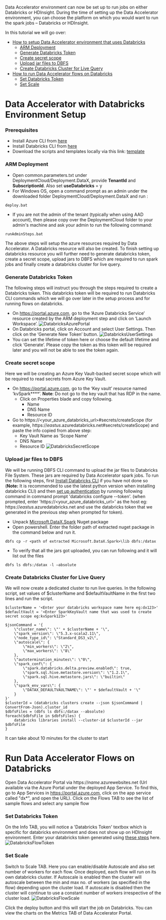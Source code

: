 Data Accelerator environment can now be set up to run jobs on either Databricks or HDInsight. During the time of setting up the Data Accelerator environment, you can choose the platform on which you would want to run the spark jobs – Databricks or HDInsight. 

In this tutorial we will go over:
* [How to setup Data Accelerator environment that uses Databricks](#data-accelerator-with-databricks-environment-setup)
  * [ARM Deployment](#arm-deployment)
  * [Generate Databricks Token](#generate-databricks-token)
  * [Create secret scope](#create-secret-scope)
  * [Upload jar files to DBFS](#upload-jar-files-to-dbfs)
  * [Create Databricks Cluster for Live Query](#create-databricks-cluster-for-live-query)
* [How to run Data Accelerator flows on Databricks](#run-data-accelerator-flows-on-databricks)
  * [Set Databricks Token](#set-databricks-token)
  * [Set Scale](#set-scale)

# Data Accelerator with Databricks Environment Setup

### Prerequisites
* Install Azure CLI from [here](https://docs.microsoft.com/en-us/cli/azure/install-azure-cli?view=azure-cli-latest)
* Install Databricks CLI from [here](https://docs.databricks.com/user-guide/dev-tools/databricks-cli.html#install-the-cli)
* Download the scripts and templates locally via this link: [template](https://github.com/Microsoft/data-accelerator/tree/stable/DeploymentCloud)

### ARM Deployment
* Open common.parameters.txt under DeploymentCloud/Deployment.DataX, provide **TenantId** and **SubscriptionId**. Also set **useDatabricks** = y 
* For Windows OS, open a command prompt as an admin under the downloaded folder DeploymentCloud/Deployment.DataX and run :
```
deploy.bat 
```
* If you are not the admin of the tenant (typically when using AAD account), then please copy over the DeploymentCloud folder to your admin's machine and ask your admin to run the following command:
```
runAdminSteps.bat
```
The above steps will setup the azure resources required by Data Accelerator. A Databricks resource will also be created. To finish setting up databricks resource you will further need to generate databricks token, create a secret scope, upload jars to DBFS which are required to run spark jobs and finally create a databricks cluster for live query.

### Generate Databricks Token
The following steps will instruct you through the steps required to create a Databricks token. This databricks token will be required to run Databricks CLI commands which we will go over later in the setup process and for running flows on databricks.   
* On https://portal.azure.com, go to the ‘Azure Databricks Service’ resource created by the ARM deployment step and click on ‘Launch Workspace’.
![DatabricksAzurePortal](./tutorials/images/DatabricksAzurePortal.jpg)
* On Databricks portal, click on Account and select User Settings. Then click on the ‘Generate New Token’ button. 
![DatabricksUserSettings](./tutorials/images/DatabricksUserSettings.jpg)
* You can set the lifetime of token here or choose the default lifetime and click ‘Generate’. Please copy the token as this token will be required later and you will not be able to see the token again.

### Create secret scope
Here we will be creating an Azure Key Vault-backed secret scope which will be required to read secrets from Azure Key Vault. 
* On https://portal.azure.com, go to the ‘Key vault’ resource named ‘kvSpark****’. **Note**: Do not go to the key vault that has RDP in the name.
  * Click on Properties blade and copy following. 
    * Name
    * DNS Name
    * Resource ID
* Go to https://<your_azure_databricks_url>#secrets/createScope (for example, https://_eastus_.azuredatabricks.net#secrets/createScope) and paste the info copied from above step:
  * Key Vault Name as ‘Scope Name’
  * DNS Name
  * Resource ID
![DatabricksSecretScope](./tutorials/images/DatabricksSecretScope.jpg)

### Upload jar files to DBFS
We will be running DBFS CLI command to upload the jar files to Databricks File System. These jars are required by Data Accelerator spark jobs. To run the following steps, first [Install Databricks CLI](https://docs.databricks.com/user-guide/dev-tools/databricks-cli.html#set-up-the-cli) if you have not done so (**Note:** It is recommended to use the latest python version when installing databricks CLI) and then [set up authentication](https://docs.databricks.com/user-guide/dev-tools/databricks-cli.html#set-up-authentication) by running following command in command prompt 'databricks configure --token'. (when prompted, enter 'https://<your_azure_databricks_url>' as the host eg: https://_eastus_.azuredatabricks.net and use the databricks token that we generated in the previous step when prompted for token).
* Unpack [Microsoft.DataX.Spark](https://www.nuget.org/packages/Microsoft.DataX.Spark) Nuget package 
* Open powershell. Enter the folder path of extracted nuget package in the command below and run it.
```
dbfs cp -r <path of extracted Microsoft.DataX.Spark>\lib dbfs:/datax
```
* To verify that all the jars got uploaded, you can run following and it will list out the files
```
dbfs ls dbfs:/datax -l –absolute
```

### Create Databricks Cluster for Live Query
We will now create a dedicated cluster to run live queries. In the following script, set values of $clusterName and $defaultVaultName in the first two lines and run the script.
```
$clusterName = '<Enter your databricks workspace name here eg:dx123>'
$defaultVault = '<Enter SparkKeyVault name that was used to create secret scope eg:kvSpark123>'

$jsonCommand = '{
	\"cluster_name\": \"' + $clusterName + '\",
	\"spark_version\": \"5.3.x-scala2.11\",
	\"node_type_id\": \"Standard_DS3_v2\",
	\"autoscale\": {
		\"min_workers\": \"2\",
		\"max_workers\": \"8\"
	},
	\"autotermination_minutes\": \"0\",
	\"spark_conf\": {
		\"spark.databricks.delta.preview.enabled\": true,
		\"spark.sql.hive.metastore.version\": \"1.2.1\",
		\"spark.sql.hive.metastore.jars\": \"builtin\"
	},
	\"spark_env_vars\": {
		\"DATAX_DEFAULTVAULTNAME\": \"' + $defaultVault + '\"
	}
}'
$clusterId = (databricks clusters create --json $jsonCommand | ConvertFrom-Json).cluster_id
$dbfsFiles = (dbfs ls dbfs:/datax --absolute)
foreach($dbfsFile in $dbfsFiles) {
    databricks libraries install --cluster-id $clusterId --jar $dbfsFile
}
```
It can take about 10 minutes for the cluster to start

# Run Data Accelerator Flows on Databricks
Open Data Accelerator Portal via https://_name_.azurewebsites.net (Url available via the Azure Portal under the deployed App Service. To find this, go to App Services in https://portal.azure.com, click on the app service called "dx*", and open the URL). Click on the Flows TAB to see the list of sample flows and select any sample flow

### Set Databricks Token
On the Info TAB, you will notice a 'Databricks Token' textbox which is specific for databricks environment and does not show up on HDInsight environment. Enter your databricks token generated using [these steps](#generate-databricks-token) here.
![DatabricksFlowToken](./tutorials/images/DatabricksFlowToken.jpg)

### Set Scale
Switch to Scale TAB. Here you can enable/disable Autoscale and also set number of workers for each flow. Once deployed, each flow will run on its own databricks cluster. If Autoscale is enabled then the cluster will autoscale between the min and max no. of workers (as specified in the flow) depending upon the cluster load. If autoscale is disabled then the cluster will continue to use a constant number of workers irrespective of the cluster load. 
![DatabricksFlowScale](./tutorials/images/DatabricksFlowScale.jpg)  

Click the deploy button and this will start the job on Databricks. You can view the charts on the Metrics TAB of Data Accelerator Portal.